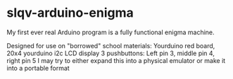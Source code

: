 # slqv-arduino-enigma
My first ever real Arduino program is a fully functional enigma machine.

Designed for use on "borrowed" school materials:
Yourduino red board, 20x4 yourduino i2c LCD display
3 pushbuttons: Left pin 3, middle pin 4, right pin 5
I may try to either expand this into a physical emulator or make it into a portable format

